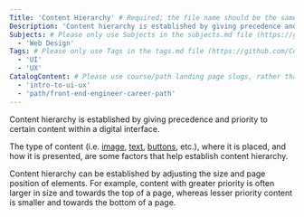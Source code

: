 ```yaml
---
Title: 'Content Hierarchy' # Required; the file name should be the same as the title, but lowercase, with dashes instead of spaces, and all punctuation removed
Description: 'Content hierarchy is established by giving precedence and priority to certain content within a digital interface.' # Required; ideally under 150 characters and starts with a present-tense verb (used in search engine results and content previews)
Subjects: # Please only use Subjects in the subjects.md file (https://github.com/Codecademy/docs/blob/main/documentation/subjects.md). If that list feels insufficient, feel free to create a new Subject and add it to subjects.md in your PR!
  - 'Web Design'
Tags: # Please only use Tags in the tags.md file (https://github.com/Codecademy/docs/blob/main/documentation/tags.md). If that list feels insufficient, feel free to create a new Tag and add it to tags.md in your PR!
  - 'UI'
  - 'UX'
CatalogContent: # Please use course/path landing page slugs, rather than linking to individual content items. If listing multiple items, please put the most relevant one first
  - 'intro-to-ui-ux'
  - 'path/front-end-engineer-career-path'
---
```


Content hierarchy is established by giving precedence and priority to certain content within a digital interface. 

The type of content (i.e. [image](https://www.codecademy.com/resources/docs/uiux/images), [text](https://www.codecademy.com/resources/docs/uiux/text), [buttons](https://www.codecademy.com/resources/docs/uiux/buttons), etc.), where it is placed, and how it is presented, are some factors that help establish content hierarchy. 

Content hierarchy can be established by adjusting the size and page position of elements. For example, content with greater priority is often larger in size and towards the top of a page, whereas lesser priority content is smaller and towards the bottom of a page.